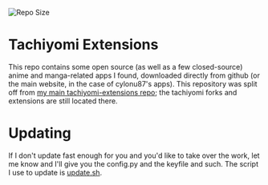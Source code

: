 ![Repo Size](https://img.shields.io/github/repo-size/efreak/nontachi-fdroid.svg?style=for-the-badge)

# Tachiyomi Extensions

This repo contains some open source (as well as a few closed-source) anime
and manga-related apps I found, downloaded directly from github (or the main
website, in the case of cylonu87's apps). This repository was split off from
[my main tachiyomi-extensions repo](https://github.com/efreak/tachiyomi-extensions);
the tachiyomi forks and extensions are still located there.

# Updating
If I don't update fast enough for you and you'd like to take over the work, let
me know and I'll give you the config.py and the keyfile and such. The script
I use to update is [update.sh](fdroid/update.sh).

